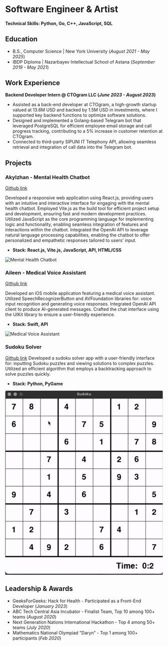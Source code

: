 # Software Engineer & Artist

#### Technical Skills: Python, Go, C++, JavaScript, SQL

## Education	        		
- B.S., Computer Science | New York University (_August 2021 - May 2025_)
- IBDP Diploma | Nazarbayev Intellectual School of Astana (_September 2019 - May 2021_)

## Work Experience
**Backend Developer Intern @ CTOgram LLC (_June 2023 - August 2023_)**
- Assisted as a back-end developer at CTOgram, a high-growth startup valued at 13.6M USD and backed by 1.5M USD in investments, where I supported key backend functions to optimize software solutions.
- Designed and implemented a Golang-based Telegram bot that leveraged PostgreSQL for efficient employee email storage and call progress tracking, contributing to a 5% increase in customer retention at CTOgram.
- Connected to third-party SIPUNI IT Telephony API, allowing seamless retrieval and integration of call data into the Telegram bot.

## Projects
### Akylzhan - Mental Health Chatbot
[Github link](https://github.com/ZeinMukhanov/mental_health_chatbot)

Developed a responsive web application using React.js, providing users with an intuitive and interactive interface for engaging with the mental health chatbot. Employed Vite.js as the build tool for efficient project setup and development, ensuring fast and modern development practices. Utilized JavaScript as the core programming language for implementing logic and functionality, enabling seamless integration of features and interactions within the chatbot. Integrated the OpenAI API to leverage natural language processing capabilities, enabling the chatbot to offer personalized and empathetic responses tailored to users’ input. 
- **Stack: React.js, Vite.js, JavaScript, API, HTML/CSS**

![Mental Health Chatbot](https://github.com/ZeinMukhanov/demo/blob/main/Mental_Health_Bot_demo.gif)

### Aileen - Medical Voice Assistant
[Github link](https://github.com/ZeinMukhanov/aileen)

Developed an iOS mobile application featuring a medical voice assistant. Utilized SpeechRecognizerButton and AVFoundation libraries for: voice input recognition and generating voice responses. Integrated OpenAI API client to produce AI-generated messages. Crafted the chat interface using the UIKit library to ensure a user-friendly experience.
- **Stack: Swift, API**

![Medical Voice Assistant](/assets/img/bike_study.jpeg)

### Sudoku Solver
[Github link](https://github.com/ZeinMukhanov/sudoku_solver)
Developed a sudoku solver app with a user-friendly interface for: inputting Sudoku puzzles and viewing solutions to complex puzzles. Utilized an efficient algorithm that employs a backtracking approach to solve puzzles quickly.
- **Stack: Python, PyGame**

![Sudoku Solver](https://github.com/ZeinMukhanov/demo/blob/main/sudoku_demo.gif)

## Leadership & Awards
- GeeksForGeeks: Hack for Health - Participated as a Front-End Developer (_January 2023_)
- ABC Tech Central Asia Incubator - Finalist Team, Top 10 among 100+ teams (_August 2020_)
- Next Generation Nations International Hackathon - Top 4 among 50+ teams (_July 2020_)
- Mathematics National Olympiad ”Daryn” - Top 1 among 100+ participants (_Feb 2020_)


